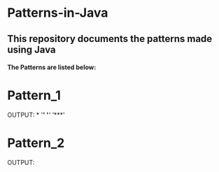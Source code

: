 <h1>Patterns-in-Java</h1>
<h2>This repository documents the patterns made using Java</h2>
<h4>The Patterns are listed below:</h4>

# Pattern_1
OUTPUT:
&#42;
'**'
'***'
'****'

# Pattern_2
OUTPUT:
